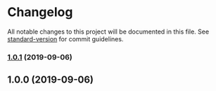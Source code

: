 # Changelog

All notable changes to this project will be documented in this file. See [standard-version](https://github.com/conventional-changelog/standard-version) for commit guidelines.

### [1.0.1](https://github.com/kosarko/swig-loader/compare/v1.0.0...v1.0.1) (2019-09-06)

## 1.0.0 (2019-09-06)

